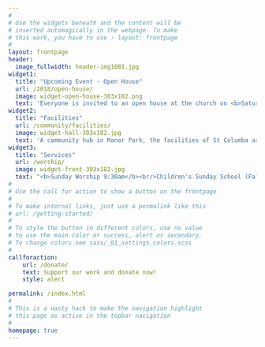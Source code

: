 ```yaml
---
#
# Use the widgets beneath and the content will be
# inserted automagically in the webpage. To make
# this work, you have to use › layout: frontpage
#
layout: frontpage
header:
  image_fullwidth: header-img1081.jpg
widget1:
  title: "Upcoming Event - Open House"
  url: /2018/open-house/
  image: widget-open-house-303x182.png
  text: 'Everyone is invited to an open house at the church on <b>Saturday, September 22, 1-3pm</b>.  Meet friendly faces from groups that use the church throughout the week.'
widget2:
  title: "Facilities"
  url: /community/facilities/
  image: widget-hall-303x182.jpg
  text: 'A community hub in Manor Park, the facilities of St Columba are used by various groups throughout the week, and on weekends by individuals for special occasions such as birthday or anniversary parties.  If you have an event or meeting, one of the church halls may be a perfect fit for your needs.'
widget3:
  title: "Services"
  url: /worship/
  image: widget-front-303x182.jpg
  text: "<b>Sunday Worship 9:30am</b><br/>Children's Sunday School (Fall through Spring)"
#
# Use the call for action to show a button on the frontpage
#
# To make internal links, just use a permalink like this
# url: /getting-started/
#
# To style the button in different colors, use no value
# to use the main color or success, alert or secondary.
# To change colors see sass/_01_settings_colors.scss
#
callforaction:
    url: /donate/
    text: Support our work and donate now!
    style: alert

permalink: /index.html
#
# This is a nasty hack to make the navigation highlight
# this page as active in the topbar navigation
#
homepage: true
---
```


